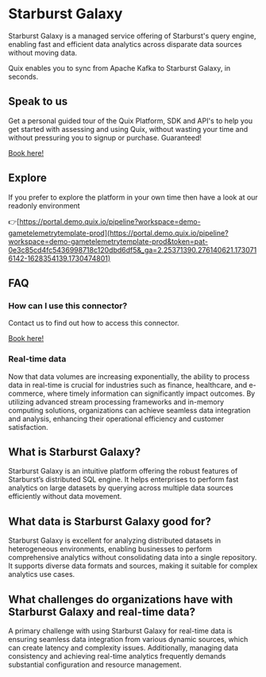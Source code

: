 <!--[tech-name]-->
# Starburst Galaxy

<!--[blurb-about-tech]-->
Starburst Galaxy is a managed service offering of Starburst's query engine, enabling fast and efficient data analytics across disparate data sources without moving data.

Quix enables you to sync from Apache Kafka <span id="to_or_from">to</span> <span id="techname">Starburst Galaxy</span>, in seconds.

## Speak to us

Get a personal guided tour of the Quix Platform, SDK and API's to help you get started with assessing and using Quix, without wasting your time and without pressuring you to signup or purchase. Guaranteed!

[Book here!](https://quix.io/book-a-demo)


## Explore

If you prefer to explore the platform in your own time then have a look at our readonly environment

👉[https://portal.demo.quix.io/pipeline?workspace=demo-gametelemetrytemplate-prod](https://portal.demo.quix.io/pipeline?workspace=demo-gametelemetrytemplate-prod&token=pat-0e3c85cd4fc5436998718c120dbd6df5&_ga=2.25371390.276140621.1730716142-1628354139.1730474801)


## FAQ 

### How can I use this connector?

Contact us to find out how to access this connector.

[Book here!](https://quix.io/book-a-demo)

### Real-time data

Now that data volumes are increasing exponentially, the ability to process data in real-time is crucial for industries such as finance, healthcare, and e-commerce, where timely information can significantly impact outcomes. By utilizing advanced stream processing frameworks and in-memory computing solutions, organizations can achieve seamless data integration and analysis, enhancing their operational efficiency and customer satisfaction.

## What is <span id="techname">Starburst Galaxy</span>?

<!--[tech-seo-text]-->
Starburst Galaxy is an intuitive platform offering the robust features of Starburst’s distributed SQL engine. It helps enterprises to perform fast analytics on large datasets by querying across multiple data sources efficiently without data movement.

## What data is <span id="techname">Starburst Galaxy</span> good for?

<!--[tech-data-seo-text]-->
Starburst Galaxy is excellent for analyzing distributed datasets in heterogeneous environments, enabling businesses to perform comprehensive analytics without consolidating data into a single repository. It supports diverse data formats and sources, making it suitable for complex analytics use cases.

## What challenges do organizations have with <span id="techname">Starburst Galaxy</span> and real-time data?

<!--[tech-challenges-seo-text]-->
A primary challenge with using Starburst Galaxy for real-time data is ensuring seamless data integration from various dynamic sources, which can create latency and complexity issues. Additionally, managing data consistency and achieving real-time analytics frequently demands substantial configuration and resource management.